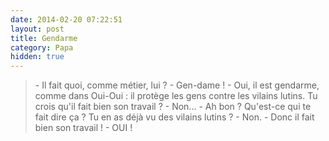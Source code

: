 ```yaml
---
date: 2014-02-20 07:22:51
layout: post
title: Gendarme
category: Papa
hidden: true
---
```


> \- Il fait quoi, comme métier, lui ?
> \- Gen-dame !
> \- Oui, il est gendarme, comme dans Oui-Oui : il protège les gens contre les vilains lutins. Tu crois qu'il fait bien son travail ?
> \- Non...
> \- Ah bon ? Qu'est-ce qui te fait dire ça ? Tu en as déjà vu des vilains lutins ?
> \- Non.
> \- Donc il fait bien son travail !
> \- OUI !

